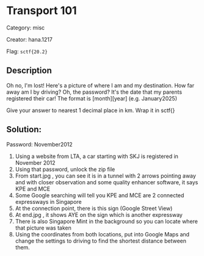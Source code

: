 
# Transport 101

Category: misc

Creator: hana.1217

Flag: `sctf{20.2}`

## Description
Oh no, I'm lost! Here's a picture of where I am and my destination. How far away am I by driving? Oh, the password? It's the date that my parents registered their car! The format is [month][year] (e.g. January2025)

Give your answer to nearest 1 decimal place in km. Wrap it in sctf{}

## Solution:

Password: November2012

1. Using a website from LTA, a car starting with SKJ is registered in November 2012
2. Using that password, unlock the zip file
3. From start.jpg , you can see it is in a tunnel with 2 arrows pointing away and with closer observation and some quality enhancer software, it says KPE and MCE
4. Some Google searching will tell you KPE and MCE are 2 connected expressways in Singapore
5. At the connection point, there is this sign (Google Street View)
6. At end.jpg , it shows AYE on the sign which is another expressway
7. There is also Singapore Mint in the background so you can locate where that picture was taken
8. Using the coordinates from both locations, put into Google Maps and change the settings to driving to find the shortest distance between them.
